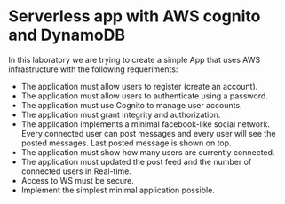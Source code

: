# Serverless app with AWS cognito and DynamoDB

In this laboratory we are trying to create a simple App that uses AWS infrastructure with the following requeriments:
* The application must allow users to register (create an account).
* The application must allow users to authenticate using a password.
* The application must use Cognito to manage user accounts.
* The application must grant integrity and authorization.
* The application implements a minimal facebook-like social network. Every connected user can post messages and every user will see the posted messages. Last posted message is shown on top.
* The application must show how many users are currently connected.
* The application must updated the post feed and the number of connected users in Real-time.
* Access to WS must be secure.
* Implement the simplest minimal application possible.

